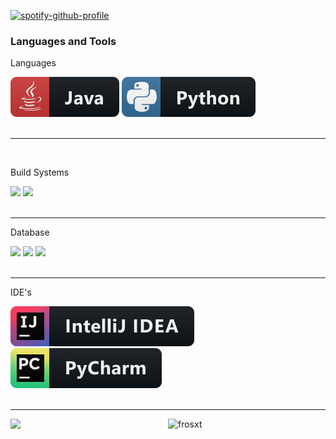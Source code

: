 [![spotify-github-profile](https://spotify-github-profile.vercel.app/api/view?uid=resb4smynavh4vp65599r8mn4&cover_image=true&theme=default&show_offline=false&background_color=121212&interchange=false)](https://github.com/kittinan/spotify-github-profile)

### Languages and Tools

Languages 
<br/>
<div>
<img src="https://raw.githubusercontent.com/MikeCodesDotNET/ColoredBadges/master/svg/dev/languages/java.svg" />
<img src="https://github.com/MikeCodesDotNET/ColoredBadges/raw/master/svg/dev/languages/python.svg">
</div>
    
<br/>

---
    
<br>
    
Build Systems
<br/>
<div>
<img src="https://github.com/skateboard/skateboard/blob/master/images/gradle.png?raw=true">
<img src="https://github.com/skateboard/skateboard/blob/master/images/maven.png?raw=true">
</div>

<br/>

---

Database
<br/>
<div>
<img src="https://raw.githubusercontent.com/skateboard/skateboard/master/images/mysql.png">
<img src="https://raw.githubusercontent.com/skateboard/skateboard/master/images/mongo%20db.png">
<img src="https://raw.githubusercontent.com/skateboard/skateboard/master/images/redis%20db.png">
</div>

<br/>
    
---

IDE's
<br/>
<div>
<img src="https://github.com/MikeCodesDotNET/ColoredBadges/raw/master/svg/dev/tools/jetbrains_intellij.svg">
<img src="https://github.com/MikeCodesDotNET/ColoredBadges/raw/master/svg/dev/tools/jetbrains_pycharm.svg">
</div>

<br/>

--- 

<img width="50%" align="left" src="https://github-readme-stats.vercel.app/api?username=frosxt&count_private=true&include_all_commits=true&show_icons=true&theme=midnight-purple&icon_color=fff&hide_border=true">
<p align="left"> <img src="https://komarev.com/ghpvc/?username=frosxt&label=Profile%20views&color=0e75b6&style=flat" alt="frosxt" /> </p>
